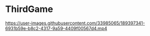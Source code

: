 # ThirdGame

https://user-images.githubusercontent.com/33985065/189397341-6931b59e-b8c2-4317-9a59-4409f00567d4.mp4

